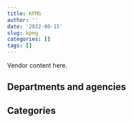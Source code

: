 ```yaml
---
title: KPMG
author: ''
date: '2022-08-15'
slug: kpmg
categories: []
tags: []
---
```


<script src="/rmarkdown-libs/htmlwidgets/htmlwidgets.js"></script>
<link href="/rmarkdown-libs/datatables-css/datatables-crosstalk.css" rel="stylesheet" />
<script src="/rmarkdown-libs/datatables-binding/datatables.js"></script>
<script src="/rmarkdown-libs/jquery/jquery-3.6.0.min.js"></script>
<link href="/rmarkdown-libs/dt-core-bootstrap/css/dataTables.bootstrap.min.css" rel="stylesheet" />
<link href="/rmarkdown-libs/dt-core-bootstrap/css/dataTables.bootstrap.extra.css" rel="stylesheet" />
<script src="/rmarkdown-libs/dt-core-bootstrap/js/jquery.dataTables.min.js"></script>
<script src="/rmarkdown-libs/dt-core-bootstrap/js/dataTables.bootstrap.min.js"></script>
<link href="/rmarkdown-libs/crosstalk/css/crosstalk.min.css" rel="stylesheet" />
<script src="/rmarkdown-libs/crosstalk/js/crosstalk.min.js"></script>
<script src="/rmarkdown-libs/htmlwidgets/htmlwidgets.js"></script>
<link href="/rmarkdown-libs/datatables-css/datatables-crosstalk.css" rel="stylesheet" />
<script src="/rmarkdown-libs/datatables-binding/datatables.js"></script>
<script src="/rmarkdown-libs/jquery/jquery-3.6.0.min.js"></script>
<link href="/rmarkdown-libs/dt-core-bootstrap/css/dataTables.bootstrap.min.css" rel="stylesheet" />
<link href="/rmarkdown-libs/dt-core-bootstrap/css/dataTables.bootstrap.extra.css" rel="stylesheet" />
<script src="/rmarkdown-libs/dt-core-bootstrap/js/jquery.dataTables.min.js"></script>
<script src="/rmarkdown-libs/dt-core-bootstrap/js/dataTables.bootstrap.min.js"></script>
<link href="/rmarkdown-libs/crosstalk/css/crosstalk.min.css" rel="stylesheet" />
<script src="/rmarkdown-libs/crosstalk/js/crosstalk.min.js"></script>

Vendor content here.

## Departments and agencies

<div id="htmlwidget-1" style="width:100%;height:auto;" class="datatables html-widget"></div>
<script type="application/json" data-for="htmlwidget-1">{"x":{"style":"bootstrap","filter":"none","vertical":false,"data":[["<a href=\"/departments/aafc-aac/\">Agriculture and Agri-Food Canada<\/a>","<a href=\"/departments/aandc-aadnc/\">Crown-Indigenous Relations and Northern Affairs Canada<\/a>","<a href=\"/departments/acoa-apeca/\">Atlantic Canada Opportunities Agency<\/a>","<a href=\"/departments/atssc-scdata/\">Administrative Tribunals Support Service of Canada<\/a>","<a href=\"/departments/cbsa-asfc/\">Canada Border Services Agency<\/a>","<a href=\"/departments/ccohs-cchst/\">Canadian Centre for Occupational Health and Safety<\/a>","<a href=\"/departments/ced-dec/\">Canada Economic Development for Quebec Regions<\/a>","<a href=\"/departments/cer-rec/\">Canada Energy Regulator<\/a>","<a href=\"/departments/cfia-acia/\">Canadian Food Inspection Agency<\/a>","<a href=\"/departments/cic/\">Immigration, Refugees and Citizenship Canada<\/a>","<a href=\"/departments/cra-arc/\">Canada Revenue Agency<\/a>","<a href=\"/departments/csa-asc/\">Canadian Space Agency<\/a>","<a href=\"/departments/csps-efpc/\">Canada School of Public Service<\/a>","<a href=\"/departments/dfatd-maecd/\">Global Affairs Canada<\/a>","<a href=\"/departments/dfo-mpo/\">Fisheries and Oceans Canada<\/a>","<a href=\"/departments/dnd-mdn/\">National Defence<\/a>","<a href=\"/departments/esdc-edsc/\">Employment and Social Development Canada<\/a>","<a href=\"/departments/fcac-acfc/\">Financial Consumer Agency of Canada<\/a>","<a href=\"/departments/fin/\">Department of Finance Canada<\/a>","<a href=\"/departments/fintrac-canafe/\">Financial Transactions and Reports Analysis Centre of Canada<\/a>","<a href=\"/departments/iaac-aeic/\">Impact Assessment Agency of Canada<\/a>","<a href=\"/departments/ic/\">Innovation, Science and Economic Development Canada<\/a>","<a href=\"/departments/iic-iac/\">Invest in Canada<\/a>","<a href=\"/departments/infc/\">Infrastructure Canada<\/a>","<a href=\"/departments/isc-sac/\">Indigenous Services Canada<\/a>","<a href=\"/departments/lac-bac/\">Library and Archives Canada<\/a>","<a href=\"/departments/nrc-cnrc/\">National Research Council Canada<\/a>","<a href=\"/departments/nrcan-rncan/\">Natural Resources Canada<\/a>","<a href=\"/departments/nserc-crsng/\">Natural Sciences and Engineering Research Council of Canada<\/a>","<a href=\"/departments/oag-bvg/\">Office of the Auditor General of Canada<\/a>","<a href=\"/departments/opc-cpvp/\">Office of the Privacy Commissioner of Canada<\/a>","<a href=\"/departments/osfi-bsif/\">Office of the Superintendent of Financial Institutions Canada<\/a>","<a href=\"/departments/pc/\">Parks Canada<\/a>","<a href=\"/departments/phac-aspc/\">Public Health Agency of Canada<\/a>","<a href=\"/departments/ps-sp/\">Public Safety Canada<\/a>","<a href=\"/departments/psic-ispc/\">Office of the Public Sector Integrity Commissioner of Canada<\/a>","<a href=\"/departments/pwgsc-tpsgc/\">Public Services and Procurement Canada<\/a>","<a href=\"/departments/rcmp-grc/\">Royal Canadian Mounted Police<\/a>","<a href=\"/departments/ssc-spc/\">Shared Services Canada<\/a>","<a href=\"/departments/tbs-sct/\">Treasury Board of Canada Secretariat<\/a>","<a href=\"/departments/tc/\">Transport Canada<\/a>"],[null,"$    78,312.41",null,null,"$    43,868.43","$    15,855.45","$    72,652.07","$    22,487.21",null,"$    20,250.52","$     6,918.46","$   265,705.43",null,"$    24,577.50","$    78,535.00","$ 1,838,724.36","$ 1,757,604.66","$    20,010.96","$    65,071.00","$    16,192.68",null,"$   747,642.79",null,null,"$    49,196.57","$    24,144.75","$   313,461.48","$   439,597.18","$    24,089.73","$   275,531.74",null,"$    25,000.00","$   234,764.58",null,"$   731,008.57",null,"$ 1,542,166.42","$   954,186.17",null,"$    86,151.44","$   900,409.26"],["$   207,551.04","$   303,209.29",null,null,"$    91,392.57","$   123,132.78",null,"$    63,245.29","$    67,807.02",null,"$     6,918.46","$    43,198.62",null,"$    71,543.50",null,"$ 3,283,808.61","$ 1,410,021.41","$     4,989.04",null,"$    19,967.32","$    16,482.09","$   631,195.92",null,"$   960,500.00","$    78,973.43",null,"$   310,848.21","$   342,450.46","$    41,475.24","$   212,842.72",null,"$    24,986.79",null,"$   403,965.78","$ 1,334,288.87",null,"$ 2,096,775.31","$    23,876.33","$ 1,375,479.55","$   421,651.59","$   335,957.20"],["$    79,422.71","$   125,817.74","$    11,500.00",null,null,"$   123,470.13",null,null,"$    80,618.48",null,"$     6,937.41","$   300,444.66","$   260,749.57","$    42,071.24","$   153,094.66","$ 3,253,873.98","$ 1,627,798.88",null,null,"$    19,141.88","$   237,177.15","$   912,646.42","$   186,019.50",null,"$   128,424.25",null,"$    98,511.88","$    51,281.14","$    17,385.51","$   157,774.38",null,"$    75,594.13",null,"$   535,239.74","$     7,756.47","$    36,725.00","$ 6,639,228.51",null,"$ 7,627,659.32","$    39,900.00","$   265,010.17"],[null,"$   158,981.38","$    40,914.68","$    26,446.05",null,"$    82,684.10",null,null,null,null,"$     6,918.46","$    84,728.60","$   379,177.66","$    75,678.55",null,"$ 4,704,586.25","$ 1,221,231.22",null,null,"$        68.12","$    89,298.03","$   832,937.43","$   746,122.17",null,null,null,"$    39,079.82",null,null,"$ 1,175,260.96","$    39,416.66","$    48,618.26",null,"$   762,556.83",null,null,"$ 9,995,519.19",null,"$ 7,606,818.72","$    27,922.43","$   190,423.34"]],"container":"<table class=\"table table-striped table-hover row-border order-column display\">\n  <thead>\n    <tr>\n      <th>Department<\/th>\n      <th>2017-2018<\/th>\n      <th>2018-2019<\/th>\n      <th>2019-2020<\/th>\n      <th>2020-2021<\/th>\n    <\/tr>\n  <\/thead>\n<\/table>","options":{"order":[[4,"desc"]],"pageLength":10,"autoWidth":true,"columnDefs":[],"orderClasses":false}},"evals":[],"jsHooks":[]}</script>

## Categories

<div id="htmlwidget-2" style="width:100%;height:auto;" class="datatables html-widget"></div>
<script type="application/json" data-for="htmlwidget-2">{"x":{"style":"bootstrap","filter":"none","vertical":false,"data":[["<a href=\"/categories/1_facilities_and_construction/\">Facilities and construction<\/a>","<a href=\"/categories/2_professional_services/\">Professional services<\/a>","<a href=\"/categories/3_information_technology/\">Information technology<\/a>","<a href=\"/categories/6_industrial_products_and_services/\">Industrial products and services<\/a>","<a href=\"/categories/7_travel/\">Travel<\/a>","<a href=\"/categories/9_human_capital/\">Human capital<\/a>",null],["$    956,892.44","$  9,463,622.69","$     59,078.84",null,null,"$     41,627.26","$    152,895.57"],["$     39,499.88","$ 13,272,670.67","$    674,409.82","$     20,905.00","$     20,119.03","$     79,635.85","$    201,294.17"],["$     24,514.62","$ 21,160,432.65","$  1,373,854.10",null,"$    232,060.47","$    310,413.07",null],["$  1,790,712.85","$ 24,380,505.37","$  1,346,624.82",null,null,"$    817,545.88",null]],"container":"<table class=\"table table-striped table-hover row-border order-column display\">\n  <thead>\n    <tr>\n      <th>Category<\/th>\n      <th>2017-2018<\/th>\n      <th>2018-2019<\/th>\n      <th>2019-2020<\/th>\n      <th>2020-2021<\/th>\n    <\/tr>\n  <\/thead>\n<\/table>","options":{"order":[[4,"desc"]],"pageLength":20,"autoWidth":true,"columnDefs":[],"orderClasses":false,"lengthMenu":[10,20,25,50,100]}},"evals":[],"jsHooks":[]}</script>
